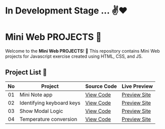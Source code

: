# In Development Stage ... ✌️❤️


# Mini Web PROJECTS 🚀

Welcome to the **Mini Web PROJECTS**! 🎉 This repository contains Mini Web projects for Javascript exercise created using HTML, CSS, and JS.

## Project List 📜

|  No | Project         | Source Code                                                          | Live Preview         |
| :-: | ----------------|----------------------------------------------------------------------|-----------------------------------------------------
| 01  | Mini Note app     | [View Code](https://github.com/KhodaeiDev/Mini-Web-Projects/tree/master/note-app)      | [Preview Site](https://khodaeidev.github.io/Mini-Web-Projects/note-app/)
| 02  | Identifying keyboard keys     | [View Code](https://github.com/KhodaeiDev/Mini-Web-Projects/tree/master/key-code)      | [Preview Site](https://khodaeidev.github.io/Mini-Web-Projects/key-code/)
| 03  | Show Modal Logic    | [View Code](https://github.com/KhodaeiDev/Mini-Web-Projects/tree/master/show-modal)      | [Preview Site](https://khodaeidev.github.io/Mini-Web-Projects/show-modal/)
| 04  | Temperature conversion    | [View Code](https://github.com/KhodaeiDev/Mini-Web-Projects/tree/master/temp)      | [Preview Site](https://khodaeidev.github.io/Mini-Web-Projects/temp/)
